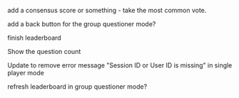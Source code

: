 add a consensus score or something - take the most common vote.

add a back button for the group questioner mode?

finish leaderboard

Show the question count

Update to remove error message "Session ID or User ID is missing" in single player mode

refresh leaderboard in group questioner mode?
